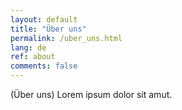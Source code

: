 ```yaml
---
layout: default
title: "Über uns"
permalink: /uber_uns.html
lang: de
ref: about
comments: false
---
```

(Über uns) Lorem ipsum dolor sit amut.
